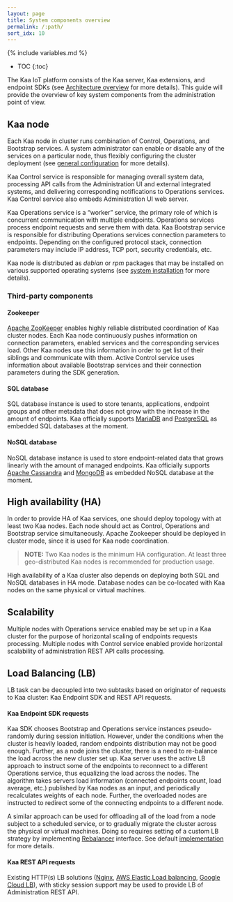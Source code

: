 ```yaml
---
layout: page
title: System components overview
permalink: /:path/
sort_idx: 10
---
```


{% include variables.md %}

* TOC
{:toc}

The Kaa IoT platform consists of the Kaa server, Kaa extensions, and endpoint SDKs (see [Architecture overview]({{root_url}}Architecture-overview/) for more details). 
This guide will provide the overview of key system components from the administration point of view.

## Kaa node

Each Kaa node in cluster runs combination of Control, Operations, and Bootstrap services. 
A system administrator can enable or disable any of the services on a particular node, thus flexibly configuring the cluster deployment (see [general configuration]({{root_url}}Administration-guide/System-Configuration/General-configuration/) for more details).

Kaa Control service is responsible for managing overall system data, processing API calls from the Administration UI and external integrated systems, and delivering corresponding notifications to Operations services. 
Kaa Control service also embeds Administration UI web server.

Kaa Operations service is a “worker” service, the primary role of which is concurrent communication with multiple endpoints. Operations services process endpoint requests and serve them with data.
Kaa Bootstrap service is responsible for distributing Operations services connection parameters to endpoints. Depending on the configured protocol stack, connection parameters may include IP address, TCP port, security credentials, etc. 

Kaa node is distributed as *debian* or *rpm* packages that may be installed on various supported operating systems (see [system installation]({{root_url}}Administration-guide/System-installation/) for more details).


### Third-party components

#### Zookeeper

[Apache ZooKeeper](https://zookeeper.apache.org/) enables highly reliable distributed coordination of Kaa cluster nodes.
Each Kaa node continuously pushes information on connection parameters, enabled services and the corresponding services load.
Other Kaa nodes use this information in order to get list of their siblings and communicate with them.
Active Control service uses information about available Bootstrap services and their connection parameters during the SDK generation.

#### SQL database

SQL database instance is used to store tenants, applications, endpoint groups and other metadata that does not grow with the increase in the amount of endpoints.
Kaa officially supports [MariaDB](https://mariadb.org/) and [PostgreSQL](https://www.postgresql.org/) as embedded SQL databases at the moment.

#### NoSQL database

NoSQL database instance is used to store endpoint-related data that grows linearly with the amount of managed endpoints.
Kaa officially supports [Apache Cassandra](http://cassandra.apache.org/) and [MongoDB](https://www.mongodb.com/) as embedded NoSQL database at the moment.

## High availability (HA)

In order to provide HA of Kaa services, one should deploy topology with at least two Kaa nodes. Each node should act as Control, Operations and Bootstrap service simultaneously. 
Apache Zookeeper should be deployed in cluster mode, since it is used for Kaa node coordination.

>**NOTE:**
> Two Kaa nodes is the minimum HA configuration. At least three geo-distributed Kaa nodes is recommended for production usage.

High availability of a Kaa cluster also depends on deploying both SQL and NoSQL databases in HA mode. 
Database nodes can be co-located with Kaa nodes on the same physical or virtual machines.

## Scalability

Multiple nodes with Operations service enabled may be set up in a Kaa cluster for the purpose of horizontal scaling of endpoints requests processing. 
Multiple nodes with Control service enabled provide horizontal scalability of administration REST API calls processing.

## Load Balancing (LB)

LB task can be decoupled into two subtasks based on originator of requests to Kaa cluster: Kaa Endpoint SDK and REST API requests.

#### Kaa Endpoint SDK requests

Kaa SDK chooses Bootstrap and Operations service instances pseudo-randomly during session initiation.
However, under the conditions when the cluster is heavily loaded, random endpoints distribution may not be good enough.
Further, as a node joins the cluster, there is a need to re-balance the load across the new cluster set up.
Kaa server uses the active LB approach to instruct some of the endpoints to reconnect to a different Operations service, thus equalizing the load across the nodes.
The algorithm takes servers load information (connected endpoints count, load average, etc.) published by Kaa nodes as an input, and periodically recalculates weights of each node.
Further, the overloaded nodes are instructed to redirect some of the connecting endpoints to a different node.

A similar approach can be used for offloading all of the load from a node subject to a scheduled service, or to gradually migrate the cluster across the physical or virtual machines.
Doing so requires setting of a custom LB strategy by implementing [Rebalancer](https://github.com/kaaproject/kaa/blob/master/server/node/src/main/java/org/kaaproject/kaa/server/control/service/loadmgmt/dynamicmgmt/Rebalancer.java) interface. 
See default [implementation](https://github.com/kaaproject/kaa/blob/master/server/node/src/main/java/org/kaaproject/kaa/server/control/service/loadmgmt/dynamicmgmt/EndpointCountRebalancer.java) for more details.

#### Kaa REST API requests

Existing HTTP(s) LB solutions ([Nginx](https://www.nginx.com/), [AWS Elastic Load balancing](https://aws.amazon.com/elasticloadbalancing/), [Google Cloud LB](https://cloud.google.com/compute/docs/load-balancing-and-autoscaling)),  with sticky session support may be used to provide LB of Administration REST API. 

